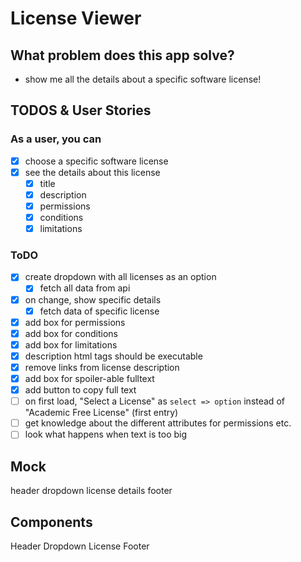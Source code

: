 # License Viewer

## What problem does this app solve?

- show me all the details about a specific software license!

## TODOS & User Stories

### As a user, you can

- [x] choose a specific software license
- [x] see the details about this license
  - [x] title
  - [x] description
  - [x] permissions
  - [x] conditions
  - [x] limitations

### ToDO

- [x] create dropdown with all licenses as an option
  - [x] fetch all data from api
- [x] on change, show specific details
  - [x] fetch data of specific license
- [x] add box for permissions
- [x] add box for conditions
- [x] add box for limitations
- [x] description html tags should be executable
- [x] remove links from license description
- [x] add box for spoiler-able fulltext
- [x] add button to copy full text
- [ ] on first load, "Select a License" as `select => option` instead of "Academic Free License" (first entry)
- [ ] get knowledge about the different attributes for permissions etc.
- [ ] look what happens when text is too big

## Mock

header
dropdown
license details
footer

## Components

Header
Dropdown
License
Footer
